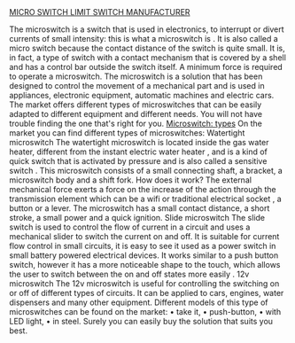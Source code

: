 
<a href="https://www.unionwells.com/">
MICRO SWITCH LIMIT SWITCH MANUFACTURER</a>		

The microswitch is a switch that is used in electronics, to interrupt or divert currents of small intensity: this is what a microswitch is .  It is also called a micro switch because the contact distance of the switch is quite small. It is, in fact, a type of switch with a contact mechanism that is covered by a shell and has a control bar outside the switch itself. A minimum force is required to operate a microswitch.
The microswitch is a solution that has been designed to control the movement of a mechanical part and is used in appliances, electronic equipment, automatic machines and electric cars. The market offers different types of microswitches that can be easily adapted to different equipment and different needs. You will not have trouble finding the one that's right for you.
<a href="https://www.unionwells.com/">Microswitch: types</a>
On the market you can find different types of microswitches:
Watertight microswitch
The watertight microswitch is located inside the gas water heater, different from the instant electric water heater , and is a kind of quick switch that is activated by pressure and is also called a sensitive switch . This microswitch consists of a small connecting shaft, a bracket, a microswitch body and a shift fork. How does it work? The external mechanical force exerts a force on the increase of the action through the transmission element which can be a wifi  or traditional electrical socket , a button or a lever. The microswitch has a small contact distance, a short stroke, a small power and a quick ignition.
Slide microswitch
The slide switch is used to control the flow of current in a circuit and uses a mechanical slider to switch the current on and off. It is suitable for current flow control in small circuits, it is easy to see it used as a power switch in small battery powered electrical devices. It works similar to a push button switch, however it has a more noticeable shape to the touch, which allows the user to switch between the on and off states more easily .
12v microswitch
The 12v microswitch is useful for controlling the switching on or off of different types of circuits. It can be applied to cars, engines, water dispensers and many other equipment. Different models of this type of microswitches can be found on the market:
•	take it,
•	push-button,
•	with LED light,
•	in steel.
Surely you can easily buy the solution that suits you best.

